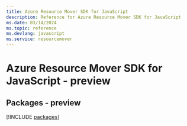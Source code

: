 ```yaml
---
title: Azure Resource Mover SDK for JavaScript
description: Reference for Azure Resource Mover SDK for JavaScript
ms.date: 03/14/2024
ms.topic: reference
ms.devlang: javascript
ms.service: resourcemover
---
```

# Azure Resource Mover SDK for JavaScript - preview
## Packages - preview
[!INCLUDE [packages](resource-mover-index.md)]